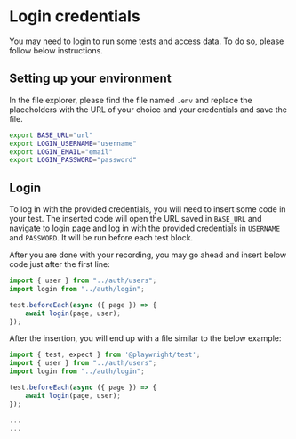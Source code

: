 # Login credentials
You may need to login to run some tests and access data. To do so, please follow below instructions.

## Setting up your environment
In the file explorer, please find the file named `.env` and replace the placeholders with the URL of your choice and your credentials and save the file.
```bash
export BASE_URL="url"
export LOGIN_USERNAME="username"
export LOGIN_EMAIL="email"
export LOGIN_PASSWORD="password"
```
## Login
To log in with the provided credentials, you will need to insert some code in your test. The inserted code will open the URL saved in `BASE_URL` and navigate to login page and log in with the provided credentials in `USERNAME` and `PASSWORD`. It will be run before each test block.

After you are done with your recording, you may go ahead and insert below code just after the first line:
```TypeScript
import { user } from "../auth/users";
import login from "../auth/login";

test.beforeEach(async ({ page }) => {
    await login(page, user);
});
```

After the insertion, you will end up with a file similar to the below example:
```TypeScript
import { test, expect } from '@playwright/test';
import { user } from "../auth/users";
import login from "../auth/login";

test.beforeEach(async ({ page }) => {
    await login(page, user);
});

...
...
```
